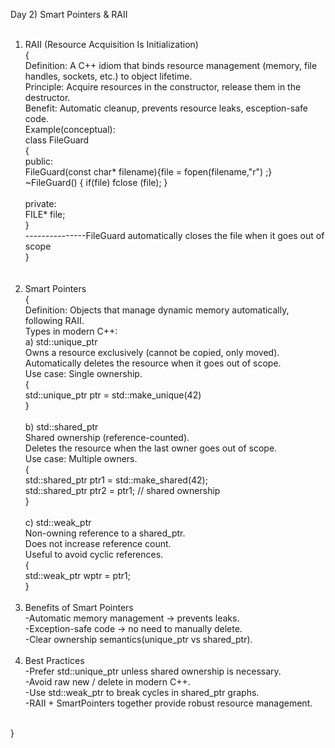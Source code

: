 Day 2) Smart Pointers & RAII<br><br>
1. RAII (Resource Acquisition Is Initialization)<br>
{<br>
Definition: A C++ idiom that binds resource management (memory, file handles, sockets, etc.) to object lifetime.<br>
Principle: Acquire resources in the constructor, release them in the destructor.<br>
Benefit: Automatic cleanup, prevents resource leaks, esception-safe code.<br>
Example(conceptual):<br>
class FileGuard<br>
  {<br>
  public:<br>
  FileGuard(const char* filename){file = fopen(filename,"r") ;}<br>
  ~FileGuard() { if(file) fclose (file); }<br><br>
  private:<br>
  FILE* file;<br>
  }<br>
---------------FileGuard automatically closes the file when it goes out of scope<br>
}<br><br><br>
2. Smart Pointers<br>
{<br>
Definition: Objects that manage dynamic memory automatically, following RAII.<br>
Types in modern C++:<br>
  a) std::unique_ptr<br>
  Owns a resource exclusively (cannot be copied, only moved).<br>
  Automatically deletes the resource when it goes out of scope.<br>
  Use case: Single ownership.<br>
  {<br>
  std::unique_ptr<int> ptr = std::make_unique<int>(42)<br>
  }<br><br>
  b) std::shared_ptr<br>
  Shared ownership (reference-counted).<br>
  Deletes the resource when the last owner goes out of scope.<br>
  Use case: Multiple owners.<br>
  {<br>
  std::shared_ptr<int> ptr1 = std::make_shared<int>(42);<br>
  std::shared_ptr<int> ptr2 = ptr1; // shared ownership<br>
  }<br><br>
  c) std::weak_ptr<br>
  Non-owning reference to a shared_ptr.<br>
  Does not increase reference count.<br>
  Useful to avoid cyclic references.<br>
  {<br>
  std::weak_ptr<int> wptr = ptr1;<br>
  }<br><br>
3. Benefits of Smart Pointers<br>
 -Automatic memory management -> prevents leaks.<br>
 -Exception-safe code -> no need to manually delete.<br>
 -Clear ownership semantics(unique_ptr vs shared_ptr).<br><br>
4. Best Practices<br>
 -Prefer std::unique_ptr unless shared ownership is necessary.<br>
 -Avoid raw new / delete in modern C++.<br>
 -Use std::weak_ptr to break cycles in shared_ptr graphs.<br>
 -RAII + SmartPointers together provide robust resource management.<br><br>


}<br>

